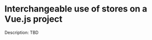 Interchangeable use of stores on a Vue.js project
=================================================
Description: TBD
